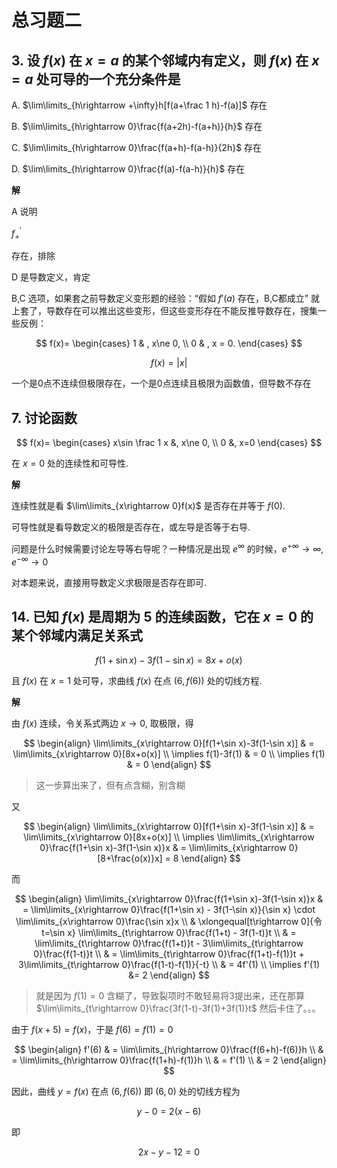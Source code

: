 # 总习题二

## 3. 设 $f(x)$ 在 $x=a$ 的某个邻域内有定义，则 $f(x)$ 在 $x=a$ 处可导的一个充分条件是

A. $\lim\limits_{h\rightarrow +\infty}h[f(a+\frac 1 h)-f(a)]$ 存在

B. $\lim\limits_{h\rightarrow 0}\frac{f(a+2h)-f(a+h)}{h}$ 存在

C. $\lim\limits_{h\rightarrow 0}\frac{f(a+h)-f(a-h)}{2h}$ 存在

D. $\lim\limits_{h\rightarrow 0}\frac{f(a)-f(a-h)}{h}$ 存在

**解**

A 说明

$f^{\prime}_{+}$

存在，排除

D 是导数定义，肯定

B,C 选项，如果套之前导数定义变形题的经验：“假如 $f'(a)$ 存在，B,C都成立” 就上套了，导数存在可以推出这些变形，但这些变形存在不能反推导数存在，搜集一些反例：

$$
f(x)=
\begin{cases}
1 & , x\ne 0, \\
0 & , x = 0.
\end{cases}
$$

$$
f(x) = |x|
$$

一个是0点不连续但极限存在，一个是0点连续且极限为函数值，但导数不存在

## 7. 讨论函数 

$$
f(x)=
\begin{cases}
x\sin \frac 1 x &, x\ne 0, \\
0 &, x=0
\end{cases}
$$

在 $x=0$ 处的连续性和可导性.

**解**

连续性就是看 $\lim\limits_{x\rightarrow 0}f(x)$ 是否存在并等于 $f(0)$.

可导性就是看导数定义的极限是否存在，或左导是否等于右导.

问题是什么时候需要讨论左导等右导呢？一种情况是出现 $e^{\infty}$ 的时候，$e^{+\infty}\rightarrow\infty, e^{-\infty}\rightarrow 0$

对本题来说，直接用导数定义求极限是否存在即可.

## 14. 已知 $f(x)$ 是周期为 5 的连续函数，它在 $x=0$ 的某个邻域内满足关系式

$$
f(1+\sin x)-3f(1-\sin x)=8x+o(x)
$$

且 $f(x)$ 在 $x=1$ 处可导，求曲线 $f(x)$ 在点 $(6,f(6))$ 处的切线方程.

**解**

由 $f(x)$ 连续，令关系式两边 $x\rightarrow 0$, 取极限，得

$$
\begin{align}
\lim\limits_{x\rightarrow 0}[f(1+\sin x)-3f(1-\sin x)] & = \lim\limits_{x\rightarrow 0}[8x+o(x)] \\
\implies f(1)-3f(1) & = 0 \\
\implies f(1) & = 0
\end{align}
$$

>这一步算出来了，但有点含糊，别含糊

又

$$
\begin{align}
\lim\limits_{x\rightarrow 0}[f(1+\sin x)-3f(1-\sin x)] & = \lim\limits_{x\rightarrow 0}[8x+o(x)] \\
\implies \lim\limits_{x\rightarrow 0}\frac{f(1+\sin x)-3f(1-\sin x)}x & = \lim\limits_{x\rightarrow 0}[8+\frac{o(x)}x] = 8
\end{align}
$$

而 

$$
\begin{align}
\lim\limits_{x\rightarrow 0}\frac{f(1+\sin x)-3f(1-\sin x)}x & = \lim\limits_{x\rightarrow 0}\frac{f(1+\sin x) - 3f(1-\sin x)}{\sin x} \cdot \lim\limits_{x\rightarrow 0}\frac{\sin x}x \\
& \xlongequal[t\rightarrow 0]{令 t=\sin x} \lim\limits_{t\rightarrow 0}\frac{f(1+t) - 3f(1-t)}t \\
& = \lim\limits_{t\rightarrow 0}\frac{f(1+t)}t - 3\lim\limits_{t\rightarrow 0}\frac{f(1-t)}t \\
& = \lim\limits_{t\rightarrow 0}\frac{f(1+t)-f(1)}t + 3\lim\limits_{t\rightarrow 0}\frac{f(1-t)-f(1)}{-t} \\
& = 4f'(1) \\
\implies f'(1) &= 2
\end{align}
$$

>就是因为 $f(1)=0$ 含糊了，导致裂项时不敢轻易将3提出来，还在那算 $\lim\limits_{t\rightarrow 0}\frac{3f(1-t)-3f(1)+3f(1)}t$ 然后卡住了。。。

由于 $f(x+5)=f(x)$，于是 $f(6)=f(1)=0$

$$
\begin{align}
f'(6) & = \lim\limits_{h\rightarrow 0}\frac{f(6+h)-f(6)}h \\
& = \lim\limits_{h\rightarrow 0}\frac{f(1+h)-f(1)}h \\
& = f'(1) \\
& = 2
\end{align}
$$

因此，曲线 $y=f(x)$ 在点 $(6,f(6))$ 即 $(6,0)$ 处的切线方程为

$$
y-0=2(x-6)
$$

即

$$
2x-y-12=0
$$


